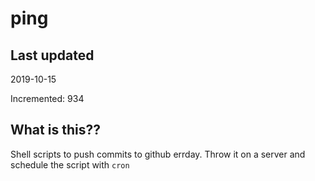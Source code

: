 # ping

## Last updated
2019-10-15

Incremented: 934

## What is this??
Shell scripts to push commits to github errday. Throw it on a server and schedule the script with `cron`
